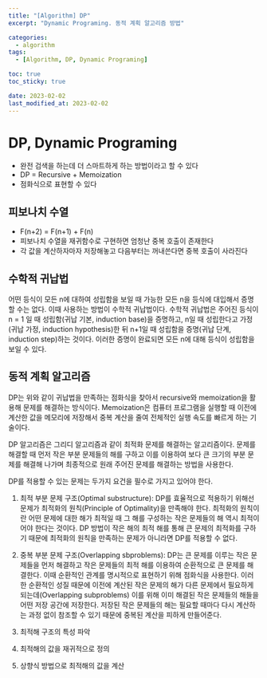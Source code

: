```yaml
---
title: "[Algorithm] DP"
excerpt: "Dynamic Programing. 동적 계획 알고리즘 방법"

categories:
  - algorithm
tags:
  - [Algorithm, DP, Dynamic Programing]

toc: true
toc_sticky: true

date: 2023-02-02
last_modified_at: 2023-02-02
---
```


# DP, Dynamic Programing

- 완전 검색을 하는데 더 스마트하게 하는 방법이라고 할 수 있다
- DP = Recursive + Memoization
- 점화식으로 표현할 수 있다

## 피보나치 수열

- F(n+2) = F(n+1) + F(n)
- 피보나치 수열을 재귀함수로 구현하면 엄청난 중복 호출이 존재한다
- 각 값을 계산하자마자 저장해놓고 다음부터는 꺼내쓴다면 중복 호출이 사라진다

## 수학적 귀납법

어떤 등식이 모든 n에 대하여 성립함을 보일 때 가능한 모든 n을 등식에 대입해서 증명할 수는 없다. 이때 사용하는 방법이 수학적 귀납법이다. 수학적 귀납법은 주어진 등식이 n = 1 일 때 성립함(귀납 기본, induction base)을 증명하고, n일 때 성립한다고 가정(귀납 가정, induction hypothesis)한 뒤 n+1일 때 성립함을 증명(귀납 단계, induction step)하는 것이다. 이러한 증명이 완료되면 모든 n에 대해 등식이 성립함을 보일 수 있다.

## 동적 계획 알고리즘

DP는 위와 같이 귀납법을 만족하는 점화식을 찾아서 recursive와 memoization을 활용해 문제를 해결하는 방식이다. Memoization은 컴퓨터 프로그램을 실행할 때 이전에 계산한 값을 메모리에 저장해서 중복 계산을 줄여 전체적인 실행 속도를 빠르게 하는 기술이다.

DP 알고리즘은 그리디 알고리즘과 같이 최적화 문제를 해결하는 알고리즘이다. 문제를 해결할 때 먼저 작은 부분 문제들의 해를 구하고 이를 이용하여 보다 큰 크기의 부분 문제를 해결해 나가며 최종적으로 원래 주어진 문제를 해결하는 방법을 사용한다.

DP를 적용할 수 있는 문제는 두가지 요건을 필수로 가지고 있어야 한다.

1. 최적 부분 문제 구조(Optimal substructure): DP를 효율적으로 적용하기 위해선 문제가 최적화의 원칙(Principle of Optimality)을 만족해야 한다. 최적화의 원칙이란 어떤 문제에 대한 해가 최적일 때 그 해를 구성하는 작은 문제들의 해 역시 최적이어야 한다는 것이다. DP 방법이 작은 해의 최적 해를 통해 큰 문제의 최적화를 구하기 때문에 최적화의 원칙을 만족하는 문제가 아니라면 DP를 적용할 수 없다.

2. 중복 부분 문제 구조(Overlapping sbproblems): DP는 큰 문제를 이루는 작은 문제들을 먼저 해결하고 작은 문제들의 최적 해를 이용하여 순환적으로 큰 문제를 해결한다. 이때 순환적인 관계를 명시적으로 표현하기 위해 점화식을 사용한다. 이러한 순환적인 성질 때문에 이전에 계산된 작은 문제의 해가 다른 문제에서 필요하게 되는데(Overlapping subproblems) 이를 위해 이미 해결된 작은 문제들의 해들을 어떤 저장 공간에 저장한다. 저장된 작은 문제들의 해는 필요할 때마다 다시 계산하는 과정 없이 참조할 수 있기 때문에 중복된 계산을 피하게 만들어준다.

3. 최적해 구조의 특성 파악
4. 최적해의 값을 재귀적으로 정의
5. 상향식 방법으로 최적해의 값을 계산
